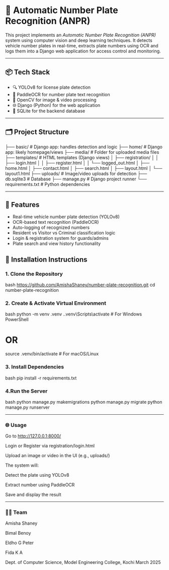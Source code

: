 # 🚗 Automatic Number Plate Recognition (ANPR)

This project implements an *Automatic Number Plate Recognition (ANPR)* system using computer vision and deep learning techniques. It detects vehicle number plates in real-time, extracts plate numbers using OCR and logs them into a Django web application for access control and monitoring.

---

## 📦 Tech Stack

- 🔍 YOLOv8 for license plate detection
- 📖 PaddleOCR for number plate text recognition
- 🎥 OpenCV for image & video processing
- 🌐 Django (Python) for the web application
- 💾 SQLite for the backend database

---

## 🗂 Project Structure

├── basic/ # Django app: handles detection and logic
├── home/ # Django app: likely homepage/views
├── media/ # Folder for uploaded media files
├── templates/ # HTML templates (Django views)
│ ├── registration/
│ │ ├── login.html
│ │ ├── register.html
│ │ └── logged_out.html
│ ├── home.html
│ ├── contact.html
│ ├── search.html
│ ├── layout.html
│ └── layout1.html
├── uploads/ # Image/video uploads for detection
├── db.sqlite3 # Database
├── manage.py # Django project runner
└── requirements.txt # Python dependencies

---

## 🚀 Features

- Real-time vehicle number plate detection (YOLOv8)
- OCR-based text recognition (PaddleOCR)
- Auto-logging of recognized numbers
- Resident vs Visitor vs Criminal classification logic
- Login & registration system for guards/admins
- Plate search and view history functionality

## 🔧 Installation Instructions

### 1. Clone the Repository

bash
https://github.com/AmishaShaney/number-plate-recognition.git
cd number-plate-recognition


### 2. Create & Activate Virtual Environment

bash
python -m venv .venv
.\.venv\Scripts\activate     # For Windows PowerShell
# OR
source .venv/bin/activate    # For macOS/Linux


### 3. Install Dependencies

bash
pip install -r requirements.txt



### 4.Run the Server

bash
python manage.py makemigrations
python manage.py migrate
python manage.py runserver


---
### 🌐 Usage
Go to http://127.0.0.1:8000/

Login or Register via registration/login.html

Upload an image or video in the UI (e.g., uploads/)

The system will:

Detect the plate using YOLOv8

Extract number using PaddleOCR

Save and display the result

---
### 🧑‍💻 Team
Amisha Shaney

Bimal Benoy

Eldho G Peter

Fida K A

Dept. of Computer Science,
Model Engineering College, Kochi
March 2025
